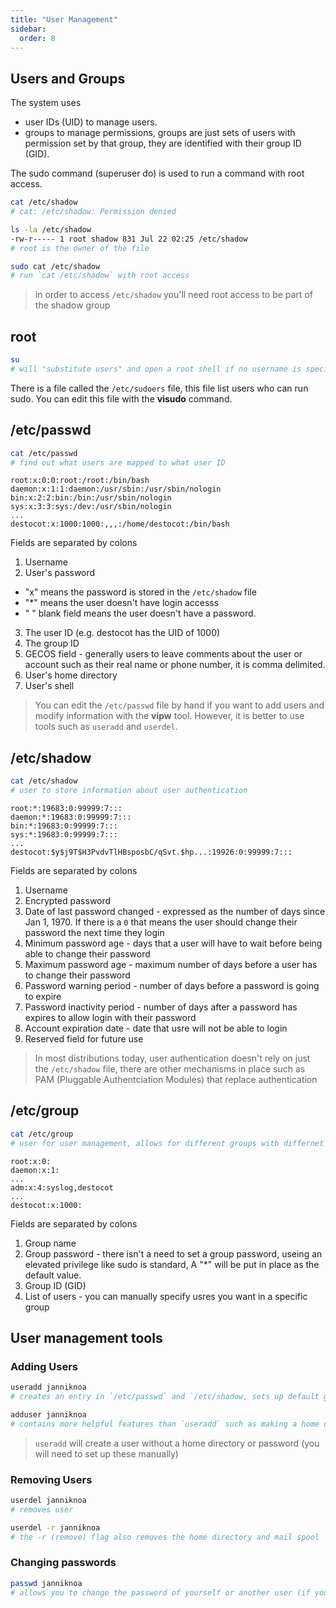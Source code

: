```yaml
---
title: "User Management"
sidebar:
  order: 8
---
```


## Users and Groups

The system uses

- user IDs (UID) to manage users.
- groups to manage permissions, groups are just sets of users with permission set by that group, they are identified with their group ID (GID).

The sudo command (superuser do) is used to run a command with root access.

```bash
cat /etc/shadow
# cat: /etc/shadow: Permission denied
```

```bash
ls -la /etc/shadow
-rw-r----- 1 root shadow 831 Jul 22 02:25 /etc/shadow
# root is the owner of the file

sudo cat /etc/shadow
# run `cat /etc/shadow` with root access
```

> in order to access `/etc/shadow` you'll need root access to be part of the shadow group

## root

```bash
su
# will "substitute users" and open a root shell if no username is specified
```

There is a file called the `/etc/sudoers` file, this file list users who can run sudo. You can edit this file with the **visudo** command.

## /etc/passwd

```bash
cat /etc/passwd
# find out what users are mapped to what user ID
```

```
root:x:0:0:root:/root:/bin/bash
daemon:x:1:1:daemon:/usr/sbin:/usr/sbin/nologin
bin:x:2:2:bin:/bin:/usr/sbin/nologin
sys:x:3:3:sys:/dev:/usr/sbin/nologin
...
destocot:x:1000:1000:,,,:/home/destocot:/bin/bash
```

Fields are separated by colons

1. Username
2. User's password

- "x" means the password is stored in the `/etc/shadow` file
- "\*" means the user doesn't have login accesss
- " " blank field means the user doesn't have a password.

3. The user ID (e.g. destocot has the UID of 1000)
4. The group ID
5. GECOS field - generally users to leave comments about the user or account such as their real name or phone number, it is comma delimited.
6. User's home directory
7. User's shell

> You can edit the `/etc/passwd` file by hand if you want to add users and modify information with the **vipw** tool. However, it is better to use tools such as `useradd` and `userdel`.

## /etc/shadow

```bash
cat /etc/shadow
# user to store information about user authentication
```

```
root:*:19683:0:99999:7:::
daemon:*:19683:0:99999:7:::
bin:*:19683:0:99999:7:::
sys:*:19683:0:99999:7:::
...
destocot:$y$j9T$H3PvdvTlHBsposbC/qSvt.$hp...:19926:0:99999:7:::
```

Fields are separated by colons

1. Username
2. Encrypted password
3. Date of last password changed - expressed as the number of days since Jan 1, 1970. If there is a `0` that means the user should change their password the next time they login
4. Minimum password age - days that a user will have to wait before being able to change their password
5. Maximum password age - maximum number of days before a user has to change their password
6. Password warning period - number of days before a password is going to expire
7. Password inactivity period - number of days after a password has expires to allow login with their password
8. Account expiration date - date that usre will not be able to login
9. Reserved field for future use

> In most distributions today, user authentication doesn't rely on just the `/etc/shadow` file, there are other mechanisms in place such as PAM (Pluggable Authentciation Modules) that replace authentication

## /etc/group

```bash
cat /etc/group
# user for user management, allows for different groups with differnet permissions
```

```
root:x:0:
daemon:x:1:
...
adm:x:4:syslog,destocot
...
destocot:x:1000:
```

Fields are separated by colons

1. Group name
2. Group password - there isn't a need to set a group password, useing an elevated privilege like sudo is standard, A "\*" will be put in place as the default value.
3. Group ID (GID)
4. List of users - you can manually specify usres you want in a specific group

## User management tools

### Adding Users

```bash
useradd janniknoa
# creates an entry in `/etc/passwd` and `/etc/shadow, sets up default groups

adduser janniknoa
# contains more helpful features than `useradd` such as making a home directory
```

> `useradd` will create a user without a home directory or password (you will need to set up these manually)

### Removing Users

```bash
userdel janniknoa
# removes user

userdel -r janniknoa
# the -r (remove) flag also removes the home directory and mail spool
```

### Changing passwords

```bash
passwd janniknoa
# allows you to change the password of yourself or another user (if you are root)
```
